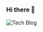 ### Hi there 👋
<img alt="Tech Blog" src="https://img.shields.io/badge/Tech Blog-DD0B78.svg?&style=flat-square&logo=githubsponsors&logoColor=white"/>
